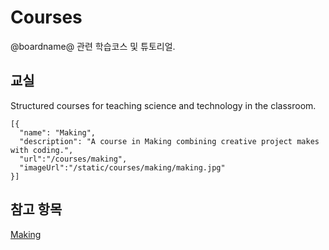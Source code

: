 # Courses

@boardname@ 관련 학습코스 및 튜토리얼.

## 교실

Structured courses for teaching science and technology in the classroom.

```codecard
[{
  "name": "Making",
  "description": "A course in Making combining creative project makes with coding.",
  "url":"/courses/making",
  "imageUrl":"/static/courses/making/making.jpg"
}]
```

## 참고 항목

[Making](/courses/making)